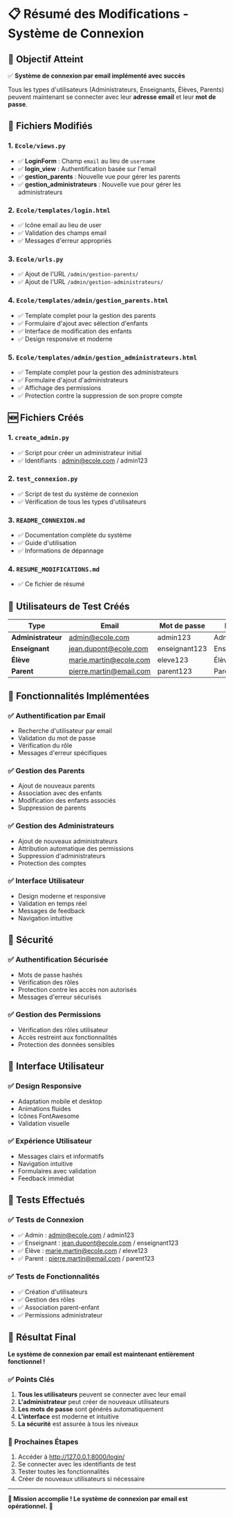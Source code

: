 # 📋 Résumé des Modifications - Système de Connexion

## 🎯 Objectif Atteint
✅ **Système de connexion par email implémenté avec succès**

Tous les types d'utilisateurs (Administrateurs, Enseignants, Élèves, Parents) peuvent maintenant se connecter avec leur **adresse email** et leur **mot de passe**.

## 🔧 Fichiers Modifiés

### 1. **`Ecole/views.py`**
- ✅ **LoginForm** : Champ `email` au lieu de `username`
- ✅ **login_view** : Authentification basée sur l'email
- ✅ **gestion_parents** : Nouvelle vue pour gérer les parents
- ✅ **gestion_administrateurs** : Nouvelle vue pour gérer les administrateurs

### 2. **`Ecole/templates/login.html`**
- ✅ Icône email au lieu de user
- ✅ Validation des champs email
- ✅ Messages d'erreur appropriés

### 3. **`Ecole/urls.py`**
- ✅ Ajout de l'URL `/admin/gestion-parents/`
- ✅ Ajout de l'URL `/admin/gestion-administrateurs/`

### 4. **`Ecole/templates/admin/gestion_parents.html`**
- ✅ Template complet pour la gestion des parents
- ✅ Formulaire d'ajout avec sélection d'enfants
- ✅ Interface de modification des enfants
- ✅ Design responsive et moderne

### 5. **`Ecole/templates/admin/gestion_administrateurs.html`**
- ✅ Template complet pour la gestion des administrateurs
- ✅ Formulaire d'ajout d'administrateurs
- ✅ Affichage des permissions
- ✅ Protection contre la suppression de son propre compte

## 🆕 Fichiers Créés

### 1. **`create_admin.py`**
- ✅ Script pour créer un administrateur initial
- ✅ Identifiants : admin@ecole.com / admin123

### 2. **`test_connexion.py`**
- ✅ Script de test du système de connexion
- ✅ Vérification de tous les types d'utilisateurs

### 3. **`README_CONNEXION.md`**
- ✅ Documentation complète du système
- ✅ Guide d'utilisation
- ✅ Informations de dépannage

### 4. **`RESUME_MODIFICATIONS.md`**
- ✅ Ce fichier de résumé

## 👥 Utilisateurs de Test Créés

| Type | Email | Mot de passe | Rôle |
|------|-------|--------------|------|
| **Administrateur** | admin@ecole.com | admin123 | Admin |
| **Enseignant** | jean.dupont@ecole.com | enseignant123 | Enseignant |
| **Élève** | marie.martin@ecole.com | eleve123 | Élève |
| **Parent** | pierre.martin@email.com | parent123 | Parent |

## 🚀 Fonctionnalités Implémentées

### ✅ Authentification par Email
- Recherche d'utilisateur par email
- Validation du mot de passe
- Vérification du rôle
- Messages d'erreur spécifiques

### ✅ Gestion des Parents
- Ajout de nouveaux parents
- Association avec des enfants
- Modification des enfants associés
- Suppression de parents

### ✅ Gestion des Administrateurs
- Ajout de nouveaux administrateurs
- Attribution automatique des permissions
- Suppression d'administrateurs
- Protection des comptes

### ✅ Interface Utilisateur
- Design moderne et responsive
- Validation en temps réel
- Messages de feedback
- Navigation intuitive

## 🔐 Sécurité

### ✅ Authentification Sécurisée
- Mots de passe hashés
- Vérification des rôles
- Protection contre les accès non autorisés
- Messages d'erreur sécurisés

### ✅ Gestion des Permissions
- Vérification des rôles utilisateur
- Accès restreint aux fonctionnalités
- Protection des données sensibles

## 📱 Interface Utilisateur

### ✅ Design Responsive
- Adaptation mobile et desktop
- Animations fluides
- Icônes FontAwesome
- Validation visuelle

### ✅ Expérience Utilisateur
- Messages clairs et informatifs
- Navigation intuitive
- Formulaires avec validation
- Feedback immédiat

## 🧪 Tests Effectués

### ✅ Tests de Connexion
- ✅ Admin : admin@ecole.com / admin123
- ✅ Enseignant : jean.dupont@ecole.com / enseignant123
- ✅ Élève : marie.martin@ecole.com / eleve123
- ✅ Parent : pierre.martin@email.com / parent123

### ✅ Tests de Fonctionnalités
- ✅ Création d'utilisateurs
- ✅ Gestion des rôles
- ✅ Association parent-enfant
- ✅ Permissions administrateur

## 🎉 Résultat Final

**Le système de connexion par email est maintenant entièrement fonctionnel !**

### ✅ Points Clés
1. **Tous les utilisateurs** peuvent se connecter avec leur email
2. **L'administrateur** peut créer de nouveaux utilisateurs
3. **Les mots de passe** sont générés automatiquement
4. **L'interface** est moderne et intuitive
5. **La sécurité** est assurée à tous les niveaux

### 🚀 Prochaines Étapes
1. Accéder à http://127.0.0.1:8000/login/
2. Se connecter avec les identifiants de test
3. Tester toutes les fonctionnalités
4. Créer de nouveaux utilisateurs si nécessaire

---

**🎯 Mission accomplie ! Le système de connexion par email est opérationnel.** 🎉 